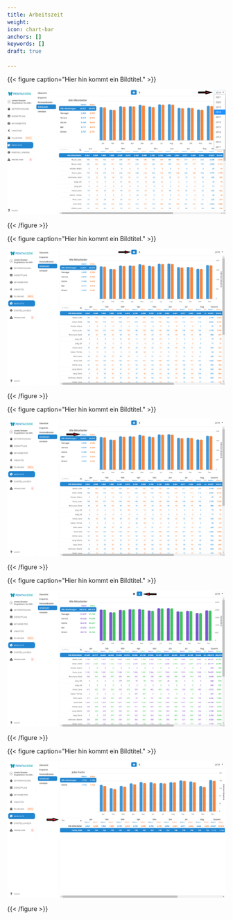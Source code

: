 ```yaml
---
title: Arbeitszeit
weight: 
icon: chart-bar
anchors: []
keywords: []
draft: true

---
```


{{< figure caption="Hier hin kommt ein Bildtitel." >}}

![](/uploads/arbeitszeit1.png)

{{< /figure >}}

{{< figure caption="Hier hin kommt ein Bildtitel." >}}

![](/uploads/arbeitszeit2.png)

{{< /figure >}}

{{< figure caption="Hier hin kommt ein Bildtitel." >}}

![](/uploads/arbeitszeit3.png)

{{< /figure >}}

{{< figure caption="Hier hin kommt ein Bildtitel." >}}

![](/uploads/arbeitszeit4.png)

{{< /figure >}}

{{< figure caption="Hier hin kommt ein Bildtitel." >}}

![](/uploads/arbeitszeit5.png)

{{< /figure >}}